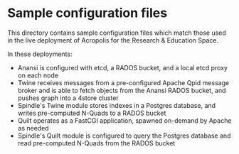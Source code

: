 # Sample configuration files

This directory contains sample configuration files which match those used
in the live deployment of Acropolis for the Research & Education Space.

In these deployments:

* Anansi is configured with etcd, a RADOS bucket, and a local etcd proxy on each node
* Twine receives messages from a pre-configured Apache Qpid message broker and is able to fetch objects from the Anansi RADOS bucket, and pushes graph into a 4store cluster
* Spindle's Twine module stores indexes in a Postgres database, and writes pre-computed N-Quads to a RADOS bucket
* Quilt operates as a FastCGI application, spawned on-demand by Apache as needed
* Spindle's Quilt module is configured to query the Postgres database and read pre-computed N-Quads from the RADOS bucket
